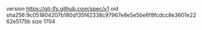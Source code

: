 version https://git-lfs.github.com/spec/v1
oid sha256:9c051804207b180d135f42338c97967e8e5e5be6f8fcdcc8e3601e2262e5175b
size 1704

